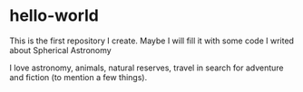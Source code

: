 # hello-world
This is the first repository I create. Maybe I will fill it with some code I writed about Spherical Astronomy

I love astronomy, animals, natural reserves, travel in search for adventure and fiction (to mention a few things).
